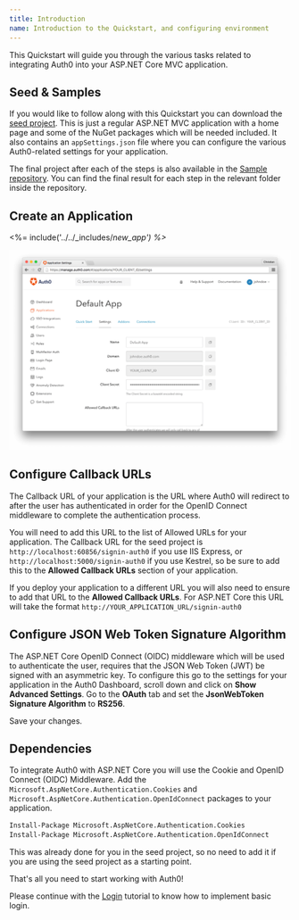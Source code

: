 ```yaml
---
title: Introduction
name: Introduction to the Quickstart, and configuring environment
---
```


This Quickstart will guide you through the various tasks related to integrating Auth0 into your ASP.NET Core MVC application. 

## Seed & Samples

If you would like to follow along with this Quickstart you can download the [seed project](https://github.com/auth0-samples/auth0-aspnetcore-sample/tree/master/00-Starter-Seed). This is just a regular ASP.NET MVC application with a home page and some of the NuGet packages which will be needed included. It also contains an `appSettings.json` file where you can configure the various Auth0-related settings for your application.

The final project after each of the steps is also available in the [Sample repository](https://github.com/auth0-samples/auth0-aspnetcore-sample). You can find the final result for each step in the relevant folder inside the repository.

## Create an Application

<%= include('../../_includes/_new_app') %>_

![App Dashboard](/media/articles/angularjs/app_dashboard.png)

## Configure Callback URLs

The Callback URL of your application is the URL where Auth0 will redirect to after the user has authenticated in order for the OpenID Connect middleware to complete the authentication process.

You will need to add this URL to the list of Allowed URLs for your application. The Callback URL for the seed project is `http://localhost:60856/signin-auth0` if you use IIS Express, or `http://localhost:5000/signin-auth0` if you use Kestrel, so be sure to add this to the **Allowed Callback URLs** section of your application.

If you deploy your application to a different URL you will also need to ensure to add that URL to the **Allowed Callback URLs**. For ASP.NET Core this URL will take the format `http://YOUR_APPLICATION_URL/signin-auth0`  

## Configure JSON Web Token Signature Algorithm

The ASP.NET Core OpenID Connect (OIDC) middleware which will be used to authenticate the user, requires that the JSON Web Token (JWT) be signed with an asymmetric key. To configure this go to the settings for your application in the Auth0 Dashboard, scroll down and click on **Show Advanced Settings**. Go to the **OAuth** tab and set the **JsonWebToken Signature Algorithm** to **RS256**.

Save your changes.     

## Dependencies

To integrate Auth0 with ASP.NET Core you will use the Cookie and OpenID Connect (OIDC) Middleware. Add the `Microsoft.AspNetCore.Authentication.Cookies` and `Microsoft.AspNetCore.Authentication.OpenIdConnect` packages to your application.

```bash
Install-Package Microsoft.AspNetCore.Authentication.Cookies
Install-Package Microsoft.AspNetCore.Authentication.OpenIdConnect
```

This was already done for you in the seed project, so no need to add it if you are using the seed project as a starting point.

That's all you need to start working with Auth0! 

Please continue with the [Login](/quickstart/webapp/aspnet-core/01-login) tutorial to know how to implement basic login.
